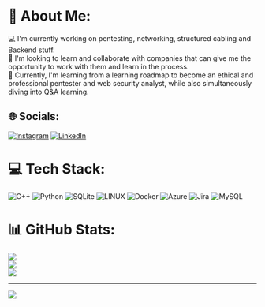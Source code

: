# 💫 About Me:
💻 I'm currently working on pentesting, networking, structured cabling and Backend stuff.<br>👯 I'm looking to learn and collaborate with companies that can give me the opportunity to work with them and learn in the process.<br>🌱 Currently, I'm learning from a learning roadmap to become an ethical and professional pentester and web security analyst, while also simultaneously diving into Q&A learning.


## 🌐 Socials:
[![Instagram](https://img.shields.io/badge/Instagram-%23E4405F.svg?logo=Instagram&logoColor=white)](https://instagram.com/https://www.instagram.com/whosmonreal/) [![LinkedIn](https://img.shields.io/badge/LinkedIn-%230077B5.svg?logo=linkedin&logoColor=white)](https://linkedin.com/in/https://www.linkedin.com/in/luis-fernando-monreal-cruz-ab1130257) 

# 💻 Tech Stack:
![C++](https://img.shields.io/badge/c++-%2300599C.svg?style=for-the-badge&logo=c%2B%2B&logoColor=white) ![Python](https://img.shields.io/badge/python-3670A0?style=for-the-badge&logo=python&logoColor=ffdd54) ![SQLite](https://img.shields.io/badge/sqlite-%2307405e.svg?style=for-the-badge&logo=sqlite&logoColor=white) ![LINUX](https://img.shields.io/badge/Linux-FCC624?style=for-the-badge&logo=linux&logoColor=black) ![Docker](https://img.shields.io/badge/docker-%230db7ed.svg?style=for-the-badge&logo=docker&logoColor=white) ![Azure](https://img.shields.io/badge/azure-%230072C6.svg?style=for-the-badge&logo=azure-devops&logoColor=white) ![Jira](https://img.shields.io/badge/jira-%230A0FFF.svg?style=for-the-badge&logo=jira&logoColor=white) ![MySQL](https://img.shields.io/badge/mysql-%2300f.svg?style=for-the-badge&logo=mysql&logoColor=white)
# 📊 GitHub Stats:
![](https://github-readme-stats.vercel.app/api?username=MonrealF&theme=tokyonight&hide_border=true&include_all_commits=true&count_private=false)<br/>
![](https://github-readme-streak-stats.herokuapp.com/?user=MonrealF&theme=tokyonight&hide_border=true)<br/>
![](https://github-readme-stats.vercel.app/api/top-langs/?username=MonrealF&theme=tokyonight&hide_border=true&include_all_commits=true&count_private=false&layout=compact)

---
[![](https://visitcount.itsvg.in/api?id=MonrealF&icon=0&color=5)](https://visitcount.itsvg.in)

<!-- Proudly created with GPRM ( https://gprm.itsvg.in ) -->
